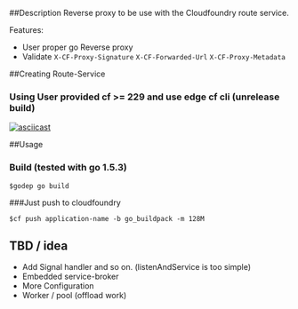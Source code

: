 ##Description
Reverse proxy to be use with the Cloudfoundry route service.

Features:
* User proper go Reverse proxy
* Validate `X-CF-Proxy-Signature`  `X-CF-Forwarded-Url` `X-CF-Proxy-Metadata`

##Creating Route-Service
### Using User provided cf >= 229 and use edge cf cli (unrelease build)

[![asciicast](https://asciinema.org/a/bt7b4ft46en9asjm2govnury7.png)](https://asciinema.org/a/bt7b4ft46en9asjm2govnury7)

##Usage

### Build (tested with go 1.5.3)
```
$godep go build
```

###Just push to cloudfoundry
```
$cf push application-name -b go_buildpack -m 128M
```




## TBD / idea
* Add Signal handler and so on. (listenAndService is too simple)
* Embedded service-broker
* More Configuration
* Worker / pool (offload work)

